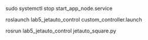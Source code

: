 sudo systemctl stop start_app_node.service

roslaunch lab5_jetauto_control custom_controller.launch

rosrun lab5_jetauto_control jetauto_square.py